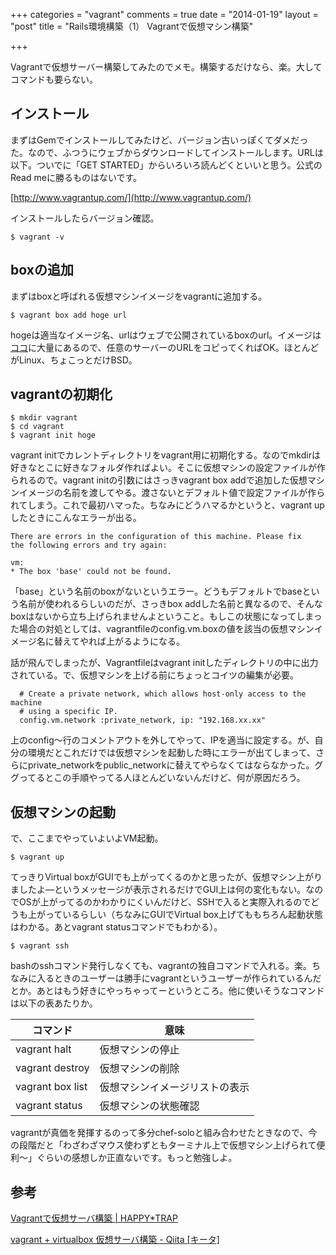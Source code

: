 +++
categories = "vagrant"
comments = true
date = "2014-01-19"
layout = "post"
title = "Rails環境構築（1） Vagrantで仮想マシン構築"

+++

Vagrantで仮想サーバー構築してみたのでメモ。構築するだけなら、楽。大してコマンドも要らない。

## インストール

まずはGemでインストールしてみたけど、バージョン古いっぽくてダメだった。なので、ふつうにウェブからダウンロードしてインストールします。URLは以下。ついでに「GET STARTED」からいろいろ読んどくといいと思う。公式のRead meに勝るものはないです。

[http://www.vagrantup.com/](http://www.vagrantup.com/)

インストールしたらバージョン確認。

```
$ vagrant -v
```


## boxの追加

まずはboxと呼ばれる仮想マシンイメージをvagrantに追加する。

```
$ vagrant box add hoge url
```


hogeは適当なイメージ名、urlはウェブで公開されているboxのurl。イメージは[ココ](http://www.vagrantbox.es/)に大量にあるので、任意のサーバーのURLをコピってくればOK。ほとんどがLinux、ちょこっとだけBSD。

## vagrantの初期化

```
$ mkdir vagrant
$ cd vagrant
$ vagrant init hoge
```


vagrant initでカレントディレクトリをvagrant用に初期化する。なのでmkdirは好きなとこに好きなフォルダ作ればよい。そこに仮想マシンの設定ファイルが作られるので。vagrant initの引数にはさっきvagrant box addで追加した仮想マシンイメージの名前を渡してやる。渡さないとデフォルト値で設定ファイルが作られてしまう。これで最初ハマった。ちなみにどうハマるかというと、vagrant upしたときにこんなエラーが出る。

```
There are errors in the configuration of this machine. Please fix
the following errors and try again:

vm:
* The box 'base' could not be found.
```


「base」という名前のboxがないというエラー。どうもデフォルトでbaseという名前が使われるらしいのだが、さっきbox addした名前と異なるので、そんなboxはないから立ち上げられませんよということ。もしこの状態になってしまった場合の対処としては、vagrantfileのconfig.vm.boxの値を該当の仮想マシンイメージ名に替えてやれば上がるようになる。

話が飛んでしまったが、Vagrantfileはvagrant initしたディレクトリの中に出力されている。で、仮想マシンを上げる前にちょっとコイツの編集が必要。

```
  # Create a private network, which allows host-only access to the machine
  # using a specific IP.
  config.vm.network :private_network, ip: "192.168.xx.xx"
```


上のconfig〜行のコメントアウトを外してやって、IPを適当に設定する。が、自分の環境だとこれだけでは仮想マシンを起動した時にエラーが出てしまって、さらにprivate_networkをpublic_networkに替えてやらなくてはならなかった。ググってるとこの手順やってる人ほとんどいないんだけど、何が原因だろう。

## 仮想マシンの起動

で、ここまでやっていよいよVM起動。

```
$ vagrant up
```


てっきりVirtual boxがGUIでも上がってくるのかと思ったが、仮想マシン上がりましたよ―というメッセージが表示されるだけでGUI上は何の変化もない。なのでOSが上がってるのかわかりにくいんだけど、SSHで入ると実際入れるのでどうも上がっているらしい（ちなみにGUIでVirtual box上げてももちろん起動状態はわかる。あとvagrant statusコマンドでもわかる）。

```
$ vagrant ssh
```


bashのsshコマンド発行しなくても、vagrantの独自コマンドで入れる。楽。ちなみに入るときのユーザーは勝手にvagrantというユーザーが作られているんだとか。あとはもう好きにやっちゃってーというところ。他に使いそうなコマンドは以下の表あたりか。

<table>
<thead>
<tr>
<th> コマンド         </th>
<th> 意味                    </th>
</tr>
</thead>
<tbody>
<tr>
<td> vagrant halt     </td>
<td> 仮想マシンの停止        </td>
</tr>
<tr>
<td> vagrant destroy  </td>
<td> 仮想マシンの削除        </td>
</tr>
<tr>
<td> vagrant box list </td>
<td> 仮想マシンイメージリストの表示 </td>
</tr>
<tr>
<td> vagrant status   </td>
<td> 仮想マシンの状態確認      </td>
</tr>
</tbody>
</table>


vagrantが真価を発揮するのって多分chef-soloと組み合わせたときなので、今の段階だと「わざわざマウス使わずともターミナル上で仮想マシン上げられて便利〜」ぐらいの感想しか正直ないです。もっと勉強しよ。

## 参考

[Vagrantで仮想サーバ構築 | HAPPY*TRAP](http://www.happytrap.jp/blogs/2013/07/26/10602/)

[vagrant + virtualbox 仮想サーバ構築 - Qiita [キータ]](http://qiita.com/nobu_blast/items/828cf7c002100a0fdeb2)


